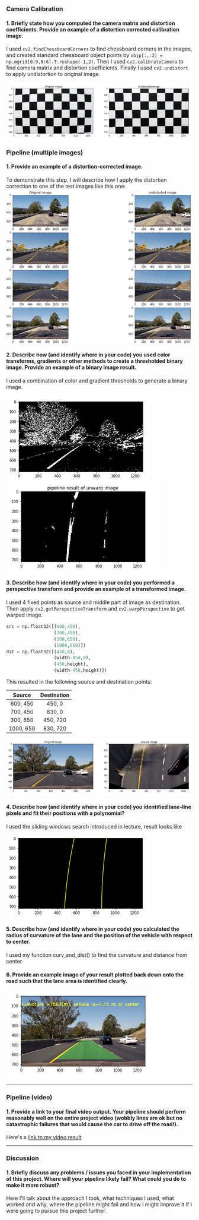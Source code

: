 

[//]: # (Image References)

[image1]: ./output_images/image1.PNG
[image2]: ./output_images/image2.PNG
[image3]: ./output_images/image3.PNG
[image4]: ./output_images/image4.PNG
[image5]: ./output_images/image5.PNG
[image6]: ./output_images/image6.PNG
[image7]: ./output_images/image7.PNG
[video1]: ./project_video_out.mp4



### Camera Calibration

#### 1. Briefly state how you computed the camera matrix and distortion coefficients. Provide an example of a distortion corrected calibration image.

I used `cv2.findChessboardCorners` to find chessboard corners in the images, and created standard chessboard object points by `objp[:,:2] = np.mgrid[0:9,0:6].T.reshape(-1,2)`. Then I used `cv2.calibrateCamera` to find camera matrix and distortion coefficients. Finally I used `cv2.undistort` to apply undistortion to original image.

![alt text][image1]

### Pipeline (multiple images)

#### 1. Provide an example of a distortion-corrected image.

To demonstrate this step, I will describe how I apply the distortion correction to one of the test images like this one:
![alt text][image2]

#### 2. Describe how (and identify where in your code) you used color transforms, gradients or other methods to create a thresholded binary image.  Provide an example of a binary image result.

I used a combination of color and gradient thresholds to generate a binary image.

![alt text][image4]
![alt text][image5]

#### 3. Describe how (and identify where in your code) you performed a perspective transform and provide an example of a transformed image.

I used 4 fixed points as source and middle part of image as destination. Then apply `cv2.getPerspectiveTransform` and `cv2.warpPerspective` to get warped image.

```python
src = np.float32([(600,450),
                  (700,450), 
                  (300,650), 
                  (1000,650)])
dst = np.float32([(450,0),
                  (width-450,0),
                  (450,height),
                  (width-450,height)])
```

This resulted in the following source and destination points:

| Source        | Destination   | 
|:-------------:|:-------------:| 
| 600, 450      | 450, 0        | 
| 700, 450      | 830, 0      |
| 300, 650     | 450, 720      |
| 1000, 650      | 830, 720        |


![alt text][image3]

#### 4. Describe how (and identify where in your code) you identified lane-line pixels and fit their positions with a polynomial?

I used the sliding windows search introduced in lecture, result looks like

![alt text][image6]

#### 5. Describe how (and identify where in your code) you calculated the radius of curvature of the lane and the position of the vehicle with respect to center.

I used my function curv_and_dist() to find the curvature and distance from center

#### 6. Provide an example image of your result plotted back down onto the road such that the lane area is identified clearly.


![alt text][image7]

---

### Pipeline (video)

#### 1. Provide a link to your final video output.  Your pipeline should perform reasonably well on the entire project video (wobbly lines are ok but no catastrophic failures that would cause the car to drive off the road!).

Here's a [link to my video result](./project_video_out.mp4)

---

### Discussion

#### 1. Briefly discuss any problems / issues you faced in your implementation of this project.  Where will your pipeline likely fail?  What could you do to make it more robust?

Here I'll talk about the approach I took, what techniques I used, what worked and why, where the pipeline might fail and how I might improve it if I were going to pursue this project further.  
